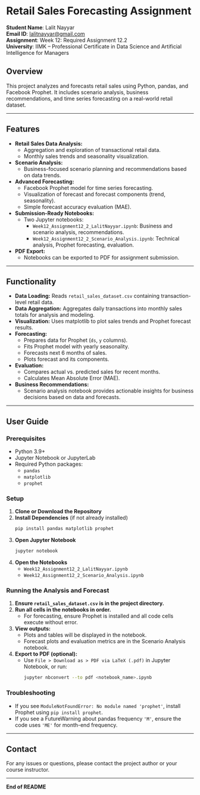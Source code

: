 # Retail Sales Forecasting Assignment

**Student Name**: Lalit Nayyar  
**Email ID**: lalitnayyar@gmail.com  
**Assignment**: Week 12: Required Assignment 12.2  
**University**: IIMK – Professional Certificate in Data Science and Artificial Intelligence for Managers

## Overview
This project analyzes and forecasts retail sales using Python, pandas, and Facebook Prophet. It includes scenario analysis, business recommendations, and time series forecasting on a real-world retail dataset.

---

## Features
- **Retail Sales Data Analysis:**
  - Aggregation and exploration of transactional retail data.
  - Monthly sales trends and seasonality visualization.
- **Scenario Analysis:**
  - Business-focused scenario planning and recommendations based on data trends.
- **Advanced Forecasting:**
  - Facebook Prophet model for time series forecasting.
  - Visualization of forecast and forecast components (trend, seasonality).
  - Simple forecast accuracy evaluation (MAE).
- **Submission-Ready Notebooks:**
  - Two Jupyter notebooks:
    - `Week12_Assignment12_2_LalitNayyar.ipynb`: Business and scenario analysis, recommendations.
    - `Week12_Assignment12_2_Scenario_Analysis.ipynb`: Technical analysis, Prophet forecasting, evaluation.
- **PDF Export:**
  - Notebooks can be exported to PDF for assignment submission.

---

## Functionality
- **Data Loading:** Reads `retail_sales_dataset.csv` containing transaction-level retail data.
- **Data Aggregation:** Aggregates daily transactions into monthly sales totals for analysis and modeling.
- **Visualization:** Uses matplotlib to plot sales trends and Prophet forecast results.
- **Forecasting:**
  - Prepares data for Prophet (`ds`, `y` columns).
  - Fits Prophet model with yearly seasonality.
  - Forecasts next 6 months of sales.
  - Plots forecast and its components.
- **Evaluation:**
  - Compares actual vs. predicted sales for recent months.
  - Calculates Mean Absolute Error (MAE).
- **Business Recommendations:**
  - Scenario analysis notebook provides actionable insights for business decisions based on data and forecasts.

---

## User Guide

### Prerequisites
- Python 3.9+
- Jupyter Notebook or JupyterLab
- Required Python packages:
  - `pandas`
  - `matplotlib`
  - `prophet`

### Setup
1. **Clone or Download the Repository**
2. **Install Dependencies** (if not already installed)
   ```bash
   pip install pandas matplotlib prophet
   ```
3. **Open Jupyter Notebook**
   ```bash
   jupyter notebook
   ```
4. **Open the Notebooks**
   - `Week12_Assignment12_2_LalitNayyar.ipynb`
   - `Week12_Assignment12_2_Scenario_Analysis.ipynb`

### Running the Analysis and Forecast
1. **Ensure `retail_sales_dataset.csv` is in the project directory.**
2. **Run all cells in the notebooks in order.**
   - For forecasting, ensure Prophet is installed and all code cells execute without error.
3. **View outputs:**
   - Plots and tables will be displayed in the notebook.
   - Forecast plots and evaluation metrics are in the Scenario Analysis notebook.
4. **Export to PDF (optional):**
   - Use `File > Download as > PDF via LaTeX (.pdf)` in Jupyter Notebook, or run:
     ```bash
     jupyter nbconvert --to pdf <notebook_name>.ipynb
     ```

### Troubleshooting
- If you see `ModuleNotFoundError: No module named 'prophet'`, install Prophet using `pip install prophet`.
- If you see a FutureWarning about pandas frequency `'M'`, ensure the code uses `'ME'` for month-end frequency.

---

## Contact
For any issues or questions, please contact the project author or your course instructor.

---

**End of README**
